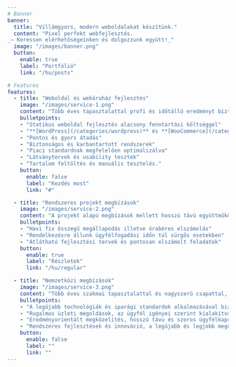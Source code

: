 ```yaml
---
# Banner
banner:
  title: "Villámgyors, modern weboldalakat készítünk."
  content: "Pixel perfekt webfejlesztés.
_— Keressen elérhetőségeinken és dolgozzunk együtt!_"
  image: "/images/banner.png"
  button:
    enable: true
    label: "Portfólió"
    link: "/hu/posts"

# Features
features:
  - title: "Weboldal és webáruház fejlesztés"
    image: "/images/service-1.png"
    content: "Több éves tapasztalattal profi és időtálló eredményt biztosítunk. Modern módszerek és alapos piaci ismeret alapján növeljük az értékesítést és ügyfélbázist."
    bulletpoints:
    - "Statikus weboldal fejlesztés alacsony fenntartási költséggel"
    - "**[WordPress](/categories/wordpress)** és **[WooCommerce](/categories/woocommerce)** weboldalak"
    - "Pontos és gyors átadás"
    - "Biztonságos és karbantartott rendszerek"
    - "Piaci standardnak megfelelően optimalizálva"
    - "Látványtervek és usability tesztek"
    - "Tartalom feltöltés és manuális tesztelés."
    button:
      enable: false
      label: "Kezdés most"
      link: "#"

  - title: "Rendszeres projekt megbízások"
    image: "/images/service-2.png"
    content: "A projekt alapú megbízások mellett hosszú távú együttműködésre is nyitottak vagyunk. Nagy hangsúlyt fektetünk a közös munka gördülékenységére."
    bulletpoints:
    - "Havi fix összegű megállapodás illetve órabéres elszámolás"
    - "Rendelkezésre állunk ügyfélfogadási időn túl sürgős esetekben"
    - "Átlátható fejlesztési tervek és pontosan elszámolt feladatok"
    button:
      enable: true
      label: "Részletek"
      link: "/hu/regular"

  - title: "Nemzetközi megbízások"
    image: "/images/service-3.png"
    content: "Több éves szakmai tapasztalattal és nagyszerű csapattal, a nemzetközi piacon is kipróbált tudással várjuk itthoni és külföldi megbízásainkat."
    bulletpoints:
    - "A legújabb technológiák és iparági standardok alkalmazásával biztosítunk kiemelkedő minőséget."
    - "Rugalmas üzleti megoldások, az ügyfél igényei szerint kialakítva."
    - "Eredményorientált megközelítés, hosszú távu és szoros ügyfélkapcsolatok kiépítésére koncentrálva"
    - "Rendszeres fejlesztések és innováció, a legújabb és legjobb megoldásokat kínáljuk ügyfeleinknek."
    button:
      enable: false
      label: ""
      link: ""
---
```

